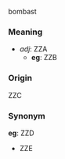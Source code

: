 bombast
### Meaning
+ _adj_: ZZA
	+ __eg__: ZZB

### Origin

ZZC

### Synonym

__eg__: ZZD

+ ZZE


